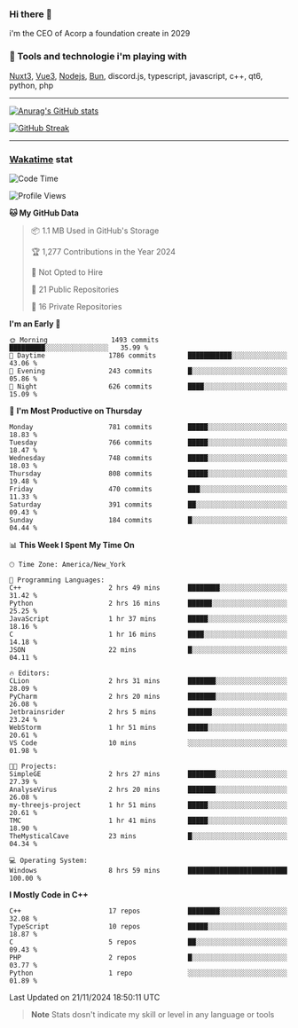 ### Hi there 👋

i'm the CEO of Acorp a foundation create in 2029  

### 🧰 Tools and technologie i'm playing with

[Nuxt3](https://nuxt.com), [Vue3](https://vuejs.org/), [Nodejs](https://nodejs.org), [Bun](https://bun.sh/), discord.js, typescript, javascript, c++, qt6, python, php

---

[![Anurag's GitHub stats](https://github-readme-stats.vercel.app/api?username=ackimixs&show_icons=true&theme=github_dark&count_private=true)](https://www.ackimixs.xyz)

[![GitHub Streak](https://github-readme-streak-stats.herokuapp.com?user=Ackimixs&theme=github-dark-blue&date_format=j%20M%5B%20Y%5D&mode=weekly)](https://git.io/streak-stats)

---
 
 ### [Wakatime](https://wakatime.com/) stat

<!--START_SECTION:waka-->
![Code Time](http://img.shields.io/badge/Code%20Time-1%2C334%20hrs%2030%20mins-blue)

![Profile Views](http://img.shields.io/badge/Profile%20Views-1-blue)

**🐱 My GitHub Data** 

> 📦 1.1 MB Used in GitHub's Storage 
 > 
> 🏆 1,277 Contributions in the Year 2024
 > 
> 🚫 Not Opted to Hire
 > 
> 📜 21 Public Repositories 
 > 
> 🔑 16 Private Repositories 
 > 
**I'm an Early 🐤** 

```text
🌞 Morning                1493 commits        █████████░░░░░░░░░░░░░░░░   35.99 % 
🌆 Daytime                1786 commits        ███████████░░░░░░░░░░░░░░   43.06 % 
🌃 Evening                243 commits         █░░░░░░░░░░░░░░░░░░░░░░░░   05.86 % 
🌙 Night                  626 commits         ████░░░░░░░░░░░░░░░░░░░░░   15.09 % 
```
📅 **I'm Most Productive on Thursday** 

```text
Monday                   781 commits         █████░░░░░░░░░░░░░░░░░░░░   18.83 % 
Tuesday                  766 commits         █████░░░░░░░░░░░░░░░░░░░░   18.47 % 
Wednesday                748 commits         █████░░░░░░░░░░░░░░░░░░░░   18.03 % 
Thursday                 808 commits         █████░░░░░░░░░░░░░░░░░░░░   19.48 % 
Friday                   470 commits         ███░░░░░░░░░░░░░░░░░░░░░░   11.33 % 
Saturday                 391 commits         ██░░░░░░░░░░░░░░░░░░░░░░░   09.43 % 
Sunday                   184 commits         █░░░░░░░░░░░░░░░░░░░░░░░░   04.44 % 
```


📊 **This Week I Spent My Time On** 

```text
🕑︎ Time Zone: America/New_York

💬 Programming Languages: 
C++                      2 hrs 49 mins       ████████░░░░░░░░░░░░░░░░░   31.42 % 
Python                   2 hrs 16 mins       ██████░░░░░░░░░░░░░░░░░░░   25.25 % 
JavaScript               1 hr 37 mins        █████░░░░░░░░░░░░░░░░░░░░   18.16 % 
C                        1 hr 16 mins        ████░░░░░░░░░░░░░░░░░░░░░   14.18 % 
JSON                     22 mins             █░░░░░░░░░░░░░░░░░░░░░░░░   04.11 % 

🔥 Editors: 
CLion                    2 hrs 31 mins       ███████░░░░░░░░░░░░░░░░░░   28.09 % 
PyCharm                  2 hrs 20 mins       ███████░░░░░░░░░░░░░░░░░░   26.08 % 
Jetbrainsrider           2 hrs 5 mins        ██████░░░░░░░░░░░░░░░░░░░   23.24 % 
WebStorm                 1 hr 51 mins        █████░░░░░░░░░░░░░░░░░░░░   20.61 % 
VS Code                  10 mins             ░░░░░░░░░░░░░░░░░░░░░░░░░   01.98 % 

🐱‍💻 Projects: 
SimpleGE                 2 hrs 27 mins       ███████░░░░░░░░░░░░░░░░░░   27.39 % 
AnalyseVirus             2 hrs 20 mins       ███████░░░░░░░░░░░░░░░░░░   26.08 % 
my-threejs-project       1 hr 51 mins        █████░░░░░░░░░░░░░░░░░░░░   20.61 % 
TMC                      1 hr 41 mins        █████░░░░░░░░░░░░░░░░░░░░   18.90 % 
TheMysticalCave          23 mins             █░░░░░░░░░░░░░░░░░░░░░░░░   04.34 % 

💻 Operating System: 
Windows                  8 hrs 59 mins       █████████████████████████   100.00 % 
```

**I Mostly Code in C++** 

```text
C++                      17 repos            ████████░░░░░░░░░░░░░░░░░   32.08 % 
TypeScript               10 repos            █████░░░░░░░░░░░░░░░░░░░░   18.87 % 
C                        5 repos             ██░░░░░░░░░░░░░░░░░░░░░░░   09.43 % 
PHP                      2 repos             █░░░░░░░░░░░░░░░░░░░░░░░░   03.77 % 
Python                   1 repo              ░░░░░░░░░░░░░░░░░░░░░░░░░   01.89 % 
```




 Last Updated on 21/11/2024 18:50:11 UTC
<!--END_SECTION:waka-->

> **Note**
> Stats dosn't indicate my skill or level in any language or tools
